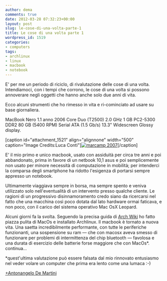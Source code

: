 ```yaml
---
author: dema
comments: true
date: 2012-03-28 07:32:23+00:00
layout: post
slug: le-cose-di-una-volta-parte-1
title: Le cose di una volta parte 1
wordpress_id: 1519
categories:
- computers
tags:
- archlinux
- linux
- macbook
- notebook
---
```


E' per me un periodo di riciclo, di rivalutazione delle cose di una volta.
Intendiamoci, con i tempi che corrono, le cose di una volta si possono annoverare negli oggetti che hanno anche solo due anni di vita.

Ecco alcuni strumenti che ho rimesso in vita e ri-cominciato ad usare su base giornaliera.

MacBook Nero 1.1 anno 2006
Core Duo (T2500) 2.0 GHz
1 GB PC2-5300 DDR2
80 GB (5400 RPM) Serial ATA (1.5 Gb/s)
13.3" Widescreen Glossy display.

[caption id="attachment_1521" align="alignnone" width="500" caption="Image Credits:Luca Conti"][![marcamp 2007 ](http://dema.tv/wp-content/uploads/2012/03/dema1.jpg)](http://www.flickr.com/photos/pandemia/401952517/)[/caption]

E' il mio primo e unico macbook, usato con assiduità per circa tre anni e poi abbandonato, prima in favore di un netbook 10,1 asus e poi semplicemente non usato per minore necessità di computazione in mobilità; per intenderci la comparsa degli smartphone ha ridotto l'esigenza di portarsi sempre appresso un notebook.

Ultimamente viaggiava sempre in borsa, ma sempre spento e veniva utilizzato solo nell'eventualità di un intervento presso qualche cliente. Le ragioni di un progressivo disinnamoramento credo siano da ricercarsi nel fatto che una macchina così poco dotata dal lato hardware ormai faticava, e non poco, con il carico del sistema operativo Mac OsX Leopard.

Alcuni giorni fa la svolta. Seguendo la precisa guida di [Arch Wiki](https://wiki.archlinux.org/index.php/MacBook) ho fatto piazza pulita di MacOs e installato Archlinux. Il macbook è tornato a nuova vita. Una saetta incredibilmente performante, con tutte le periferiche funzionanti, una sospensione su ram — che con macosx aveva smesso di funzionare per problemi di intermittenza del chip bluetooth — favolosa e una durata di esercizio delle batterie forse maggiore che con MacOs*.
continua...

*quest'ultima valutazione può essere falsata dal mio rinnovato entusiasmo nel veder volare un computer che prima era lento come una lumaca :-)

[+Antonangelo De Martini](https://plus.google.com/106700489171066016161/about?rel=author)
